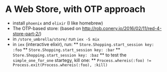 # A Web  Store, with OTP approach

* install `phoenix` and `elixir` (I like homebrew)
* The OTP-based store: (based on http://rob.conery.io/2016/02/11/red-4-store-part-2/)
* in `/store_umbrella/store/` run `iex -S mix`
* in `iex` (interactive elixir), run:
** `Store.Shopping.start_session key: :foo`
** `Store.Shopping.start_session key: :bar`
** `Store.Shopping.start_session key: :baz`
** to test the `simple_one_for_one` startegy, kill one:
** `Process.whereis(:foo) != Process.exit(Process.whereis(:foo), :kill)`


